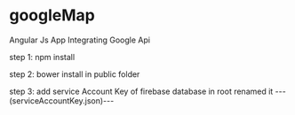 # googleMap
Angular Js App Integrating Google Api

step 1:  npm install

step 2:  bower install in public folder

step 3:  add service Account Key of firebase database in root renamed it ---(serviceAccountKey.json)---
